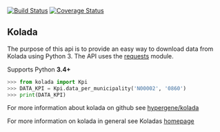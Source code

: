[![Build Status](https://travis-ci.org/htp84/kolada.svg?branch=master)](https://travis-ci.org/htp84/kolada)
[![Coverage Status](https://coveralls.io/repos/github/htp84/kolada/badge.svg?branch=master)](https://coveralls.io/github/htp84/kolada?branch=master)

## Kolada

The purpose of this api is to provide an easy way to download data from Kolada using Python 3. The API uses the [requests](https://github.com/requests/requests) module.

Supports Python **3.4+**

```python
>>> from kolada import Kpi
>>> DATA_KPI = Kpi.data_per_municipality('N00002', '0860')
>>> print(DATA_KPI)
```

For more information about kolada on github see [hypergene/kolada](https://github.com/Hypergene/kolada)

For more information on kolada in general see Koladas [homepage](https://www.kolada.se)
